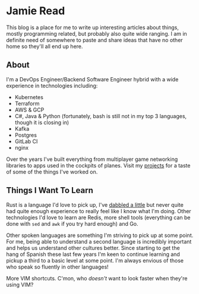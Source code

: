 # Jamie Read
This blog is a place for me to write up interesting articles about things, mostly programming related, but probably also quite wide ranging. I am in definite need of somewhere to paste and share ideas that have no other home so they'll all end up here.

## About
I'm a DevOps Engineer/Backend Software Engineer hybrid with a wide experience in technologies including:
- Kubernetes
- Terraform
- AWS & GCP
- C#, Java & Python (fortunately, bash is still not in my top 3 languages, though it is closing in)
- Kafka
- Postgres
- GitLab CI
- nginx

Over the years I've built everything from multiplayer game networking libraries to apps used in the cockpits of planes. Visit my [projects](projects.md) for a taste of some of the things I've worked on.

## Things I Want To Learn
Rust is a language I'd love to pick up, I've [dabbled a little](https://github.com/cantino/mcfly/pull/73) but never quite had quite enough experience to really feel like I know what I'm doing. Other technologies I'd love to learn are Redis, more shell tools (everything can be done with `sed` and `awk` if you try hard enough) and Go.

Other spoken languages are something I'm striving to pick up at some point. For me, being able to understand a second language is incredibly important and helps us understand other cultures better. Since starting to get the hang of Spanish these last few years I'm keen to continue learning and pickup a third to a basic level at some point. I'm always envious of those who speak so fluently in other languages!

More VIM shortcuts. C'mon, who _doesn't_ want to look faster when they're using VIM?
